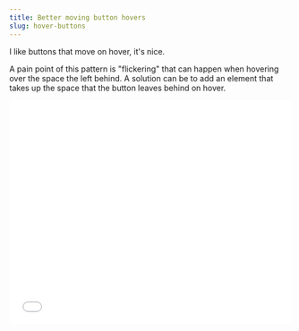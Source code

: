 ```yaml
---
title: Better moving button hovers
slug: hover-buttons
---
```


I like buttons that move on hover, it's nice.

A pain point of this pattern is "flickering" that can happen when hovering over the space the left behind. A solution can be to add an element that takes up the space that the button leaves behind on hover.


<iframe height="400" style="width: 100%;" scrolling="no" title="Better Moving Button Hover" src="//codepen.io/Samic8/embed/XwvPLq/?height=400&theme-id=dark&default-tab=css,result" frameborder="no" allowtransparency="true" allowfullscreen="true">
  See the Pen <a href='https://codepen.io/Samic8/pen/XwvPLq/'>Better Moving Button Hover</a> by Sam Dawson
  (<a href='https://codepen.io/Samic8'>@Samic8</a>) on <a href='https://codepen.io'>CodePen</a>.
</iframe>